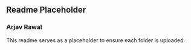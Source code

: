 ## Readme Placeholder
### Arjav Rawal
This readme serves as a placeholder to ensure each folder is uploaded.